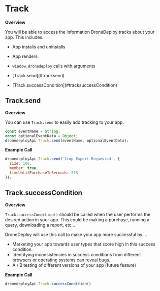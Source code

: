 # Track

**Overview**

You will be able to access the information DroneDeploy tracks about your app. This includes.

* App installs and uninstalls
* App renders
* `window.dronedeploy` calls with arguments

* \[Track.send\]\(\#tracksend\)

* \[Track.successCondition\]\(\#tracksuccessCondition\)

## Track.send

**Overview**

You can use `Track.send` to easily add tracking to your app.

```javascript
const eventName = String;
const optionalEventData = Object;
dronedeployApi.Track.send(eventName, optionalEventData);
```

**Example Call**

```javascript
dronedeployApi.Track.send('Crop Export Requested', {
  size: 100,
  member: true,
  timeUntilPurchaseInSeconds: 278
});
```

## Track.successCondition

**Overview**

`Track.successCondition()` should be called when the user performs the desired action in your app. This could be making a purchase, running a query, downloading a report, etc...

DroneDeploy will use this call to make your app more successful by....

* Marketing your app towards user types that score high in this success condition.
* Identifying inconsistencies in success conditions from different browsers or operating systems can reveal bugs.
* A / B testing of different versions of your app \(future feature\)

**Example Call**

```javascript
dronedeployApi.Track.successCondition()
```




